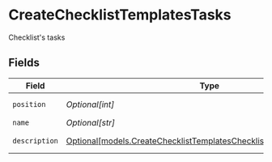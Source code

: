 # CreateChecklistTemplatesTasks

Checklist's tasks


## Fields

| Field                                                                                                                                        | Type                                                                                                                                         | Required                                                                                                                                     | Description                                                                                                                                  |
| -------------------------------------------------------------------------------------------------------------------------------------------- | -------------------------------------------------------------------------------------------------------------------------------------------- | -------------------------------------------------------------------------------------------------------------------------------------------- | -------------------------------------------------------------------------------------------------------------------------------------------- |
| `position`                                                                                                                                   | *Optional[int]*                                                                                                                              | :heavy_minus_sign:                                                                                                                           | Position of the task                                                                                                                         |
| `name`                                                                                                                                       | *Optional[str]*                                                                                                                              | :heavy_minus_sign:                                                                                                                           | Task name                                                                                                                                    |
| `description`                                                                                                                                | [Optional[models.CreateChecklistTemplatesChecklistTemplatesDescription]](../models/createchecklisttemplateschecklisttemplatesdescription.md) | :heavy_minus_sign:                                                                                                                           | Task description                                                                                                                             |